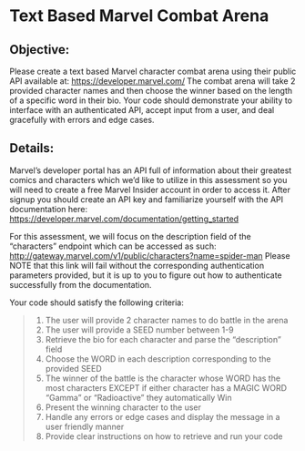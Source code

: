 # Text Based Marvel Combat Arena
## Objective:
Please create a text based Marvel character combat arena using their public API available at: https://developer.marvel.com/ The combat arena will take 2 provided character names and then choose the winner based on the length of a specific word in their bio. Your code should demonstrate your ability to interface with an authenticated API, accept input from a user, and deal gracefully with errors and edge cases. 
## Details:
Marvel’s developer portal has an API full of information about their greatest comics and characters which we’d like to utilize in this assessment so you will need to create a free Marvel Insider account in order to access it. After signup you should create an API key and familiarize yourself with the API documentation here: https://developer.marvel.com/documentation/getting_started 

For this assessment, we will focus on the description field of the “characters” endpoint which can be accessed as such: http://gateway.marvel.com/v1/public/characters?name=spider-man Please NOTE that this link will fail without the corresponding authentication parameters provided, but it is up to you to figure out how to authenticate successfully from the documentation.

Your code should satisfy the following criteria:
>1. The user will provide 2 character names to do battle in the arena
> 2. The user will provide a SEED number between 1-9
> 3. Retrieve the bio for each character and parse the “description” field
> 4. Choose the WORD in each description corresponding to the provided SEED
> 5. The winner of the battle is the character whose WORD has the most characters EXCEPT if either character has a MAGIC WORD “Gamma” or “Radioactive” they automatically Win
> 6. Present the winning character to the user
> 7. Handle any errors or edge cases and display the message in a user friendly manner
> 8. Provide clear instructions on how to retrieve and run your code